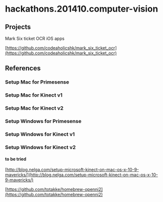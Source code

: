 # hackathons.201410.computer-vision

## Projects

Mark Six ticket OCR iOS apps

[https://github.com/codeaholicshk/mark_six_ticket_ocr](https://github.com/codeaholicshk/mark_six_ticket_ocr)


## References

### Setup Mac for Primesense

### Setup Mac for Kinect v1

### Setup Mac for Kinect v2

### Setup Windows for Primesense

### Setup Windows for Kinect v1

### Setup Windows for Kinect v2

#### to be tried

[http://blog.nelga.com/setup-microsoft-kinect-on-mac-os-x-10-9-mavericks/](http://blog.nelga.com/setup-microsoft-kinect-on-mac-os-x-10-9-mavericks/)

[https://github.com/totakke/homebrew-openni2](https://github.com/totakke/homebrew-openni2)
